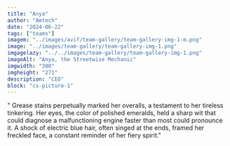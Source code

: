 ```yaml
---
title: "Anya"
author: "Amtech"
date: "2024-06-22"
tags: ["teams"]
imagem: "../images/avif/team-gallery/team-gallery-img-1-m.png"
image: "../images/team-gallery/team-gallery-img-1.png"
imgagelazy: "../../images/team-gallery/team-gallery-img-1.png"
imageAlt: "Anya, the Streetwise Mechanic"
imgwidth: "380"
imgheight: "271"
description: "CEO"
block: "cs-picture-1"
---
```


" Grease stains perpetually marked her overalls, a testament to her tireless tinkering. Her eyes, the color of polished emeralds, held a sharp wit that could diagnose a malfunctioning engine faster than most could pronounce it. A shock of electric blue hair, often singed at the ends, framed her freckled face, a constant reminder of her fiery spirit."
